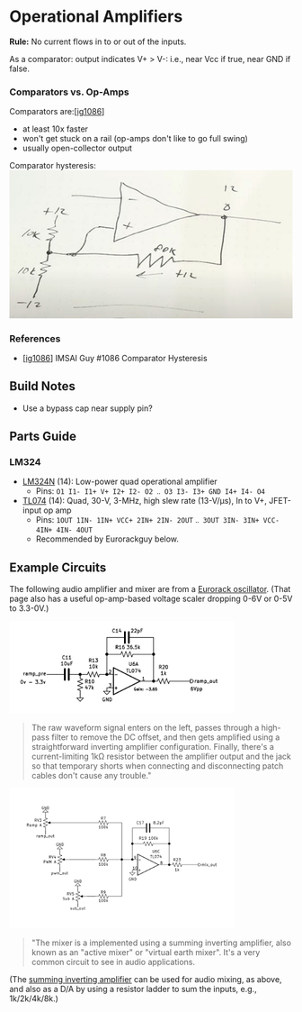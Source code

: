Operational Amplifiers
======================

__Rule:__ No current flows in to or out of the inputs.

As a comparator:
output indicates V+ > V-: i.e., near Vcc if true, near GND if false.

### Comparators vs. Op-Amps

Comparators are:[[ig1086]]
- at least 10x faster
- won't get stuck on a rail (op-amps don't like to go full swing)
- usually open-collector output

Comparator hysteresis:  
![Comparator hysteresis](sch/comparator-hysteresis.jpg)

### References

- [[ig1086]] IMSAI Guy #1086 Comparator Hysteresis


Build Notes
-----------

- Use a bypass cap near supply pin?


Parts Guide
-----------

### LM324

- [LM324N][TI LM324-N-MIL] (14): Low-power quad operational amplifier
  - Pins: `O1 I1- I1+ V+ I2+ I2- O2 ‥ O3 I3- I3+ GND I4+ I4- O4`
- [TL074] (14): Quad, 30-V, 3-MHz, high slew rate (13-V/µs), In to V+,
  JFET-input op amp
  - Pins: `1OUT 1IN- 1IN+ VCC+ 2IN+ 2IN- 2OUT`
        `‥ 3OUT 3IN- 3IN+ VCC- 4IN+ 4IN- 4OUT`
  - Recommended by Eurorackguy below.


Example Circuits
----------------

The following audio amplifier and mixer are from a [Eurorack
oscillator][thea]. (That page also has a useful op-amp-based
voltage scaler dropping 0-6V or 0-5V to 3.3-0V.)

<img src='sch/output-amp-1.svg' width=400>

> The raw waveform signal enters on the left, passes through a high-pass
> filter to remove the DC offset, and then gets amplified using a
> straightforward inverting amplifier configuration. Finally, there's a
> current-limiting 1kΩ resistor between the amplifier output and the jack
> so that temporary shorts when connecting and disconnecting patch cables
> don't cause any trouble."

<img src='sch/mixer.svg' width=400>

> "The mixer is a implemented using a summing inverting amplifier, also
> known as an "active mixer" or "virtual earth mixer". It's a very common
> circuit to see in audio applications.

(The [summing inverting amplifier][sumamp] can be used for audio mixing, as
above, and also as a D/A by using a resistor ladder to sum the inputs,
e.g., 1k/2k/4k/8k.)


<!-------------------------------------------------------------------->
[ig1086]: https://www.youtube.com/watch?v=mnRO1OK6bqY

<!-- Parts Guide -->
[TL074]: https://www.ti.com/product/TL074
[TI LM324-N-MIL]: https://www.ti.com/lit/ds/symlink/lm324-n-mil.pdf

<!-- Example Circuits -->
[thea]: https://blog.thea.codes/designing-castor-and-pollux/
[sumamp]: https://www.electronics-tutorials.ws/opamp/opamp_4.html

